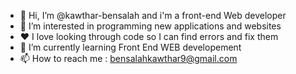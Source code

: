 - 👋 Hi, I’m @kawthar-bensalah and i'm a front-end Web developer
- 👀 I’m interested in programming new applications and websites
- ♥ I love looking through code so I can find errors and fix them
- 🌱 I’m currently learning Front End WEB developement
- 📫 How to reach me : bensalahkawthar9@gmail.com

<!---
kawthar-bensalah/kawthar-bensalah is a ✨ special ✨ repository because its `README.md` (this file) appears on your GitHub profile.
You can click the Preview link to take a look at your changes.
--->

